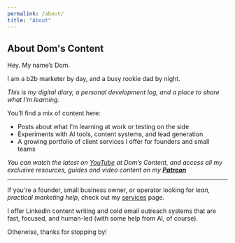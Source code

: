```yaml
---
permalink: /about/
title: "About"
---
```


## About Dom's Content

Hey. My name’s Dom. 

I am a b2b marketer by day, and a busy rookie dad by night.

*This is my digital diary, a personal development log, and a place to share what I’m learning.*

You’ll find a mix of content here:
- Posts about what I’m learning at work or testing on the side
- Experiments with AI tools, content systems, and lead generation
- A growing portfolio of client services I offer for founders and small teams

*You can watch the latest on [YouTube](https://www.youtube.com/@doms-content) at Dom’s Content, and access all my exclusive resources, guides and video content on my [**Patreon**](https://patreon.com/domscontent)*

---

If you're a founder, small business owner, or operator looking for *lean, practical marketing help*, check out my [services](/services) page. 

I offer LinkedIn content writing and cold email outreach systems that are fast, focused, and human-led (with some help from AI, of course).

Otherwise, thanks for stopping by!
